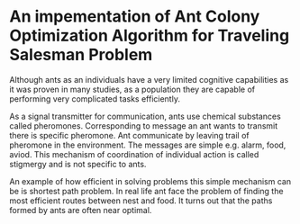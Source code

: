 # An impementation of Ant Colony Optimization Algorithm for Traveling Salesman Problem

Although ants as an individuals have a very limited cognitive capabilities as it was proven in many studies, as a population they are capable of performing very complicated tasks efficiently. 

As a signal transmitter for communication, ants use chemical substances called pheromones. Corresponding to message an ant wants to transmit there is specific pheromone. Ant communicate by leaving trail of pheromone in the environment. The messages are simple e.g. alarm, food, aviod. This mechanism of coordination of individual action is called stigmergy and is not specific to ants.

An example of how efficient in solving problems this simple mechanism can be is shortest path problem. In real life ant face the problem of finding the most efficient routes between nest and food. It turns out that the paths formed by ants are often near optimal. 
